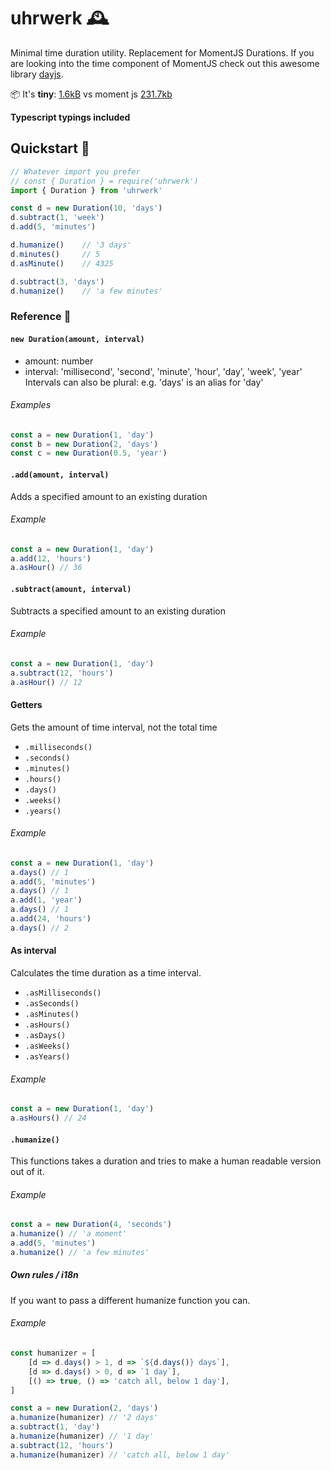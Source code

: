 # uhrwerk 🕰
Minimal time duration utility. Replacement for MomentJS Durations. If you are looking into the time component of MomentJS check out this awesome library [dayjs](https://github.com/iamkun/dayjs).

📦 It's **tiny**: [1.6kB](https://bundlephobia.com/result?p=uhrwerk@1.0.0) vs moment js [231.7kb](https://bundlephobia.com/result?p=moment@latest)

**Typescript typings included**

## Quickstart 🚀

```typescript
// Whatever import you prefer
// const { Duration } = require('uhrwerk')
import { Duration } from 'uhrwerk'

const d = new Duration(10, 'days')
d.subtract(1, 'week')
d.add(5, 'minutes')

d.humanize()    // '3 days'
d.minutes()     // 5
d.asMinute()    // 4325

d.subtract(3, 'days')
d.humanize()    // 'a few minutes'
```

### Reference 📒

#### `new Duration(amount, interval)`

- amount: number
- interval: 'millisecond', 'second', 'minute', 'hour', 'day', 'week', 'year'
Intervals can also be plural: e.g. 'days' is an alias for 'day'

###### Examples

```javascript
const a = new Duration(1, 'day')
const b = new Duration(2, 'days')
const c = new Duration(0.5, 'year')
```

#### `.add(amount, interval)`

Adds a specified amount to an existing duration

###### Example

```javascript
const a = new Duration(1, 'day')
a.add(12, 'hours')
a.asHour() // 36
```

#### `.subtract(amount, interval)`

Subtracts a specified amount to an existing duration

###### Example

```javascript
const a = new Duration(1, 'day')
a.subtract(12, 'hours')
a.asHour() // 12
```

#### Getters

Gets the amount of time interval, not the total time

- `.milliseconds()`
- `.seconds()`
- `.minutes()`
- `.hours()`
- `.days()`
- `.weeks()`
- `.years()`

###### Example

```javascript
const a = new Duration(1, 'day')
a.days() // 1
a.add(5, 'minutes')
a.days() // 1
a.add(1, 'year')
a.days() // 1
a.add(24, 'hours')
a.days() // 2
```

#### As interval

Calculates the time duration as a time interval.

- `.asMilliseconds()`
- `.asSeconds()`
- `.asMinutes()`
- `.asHours()`
- `.asDays()`
- `.asWeeks()`
- `.asYears()`

###### Example

```javascript
const a = new Duration(1, 'day')
a.asHours() // 24
```

#### `.humanize()`

This functions takes a duration and tries to make a human readable version out of it.

###### Example

```javascript
const a = new Duration(4, 'seconds')
a.humanize() // 'a moment'
a.add(5, 'minutes')
a.humanize() // 'a few minutes'
```

##### Own rules / i18n

If you want to pass a different humanize function you can.

###### Example

```javascript
const humanizer = [
	[d => d.days() > 1, d => `${d.days()} days`],
	[d => d.days() > 0, d => `1 day`],
	[() => true, () => 'catch all, below 1 day'],
]

const a = new Duration(2, 'days')
a.humanize(humanizer) // '2 days'
a.subtract(1, 'day')
a.humanize(humanizer) // '1 day'
a.subtract(12, 'hours')
a.humanize(humanizer) // 'catch all, below 1 day'
```